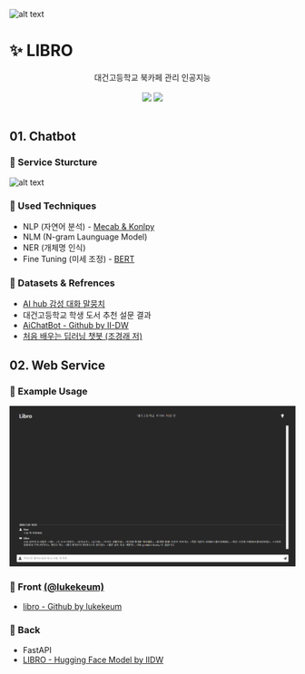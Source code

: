 
![alt text](https://github.com/II-DW/LIBRO/blob/main/LOGO/LIBRO.png?raw=true)

# ✨ LIBRO

<div align="center">
<span>대건고등학교 북카페 관리 인공지능</span> <br/> <br/>
<img src="https://img.shields.io/badge/Python-white?style=flat&logo=Python&logoColor=blue"/> 
<img src="https://img.shields.io/badge/Pytorch-white?style=flat&logo=Pytorch&logoColor=#EE4C2"/> 
</div>
<br>

## 01. Chatbot
### 📌 Service Sturcture

![alt text](https://github.com/II-DW/LIBRO/blob/main/LOGO/chatbot_model_structure.png?raw=true)

### 📌 Used Techniques

- NLP (자연어 분석) - [Mecab & Konlpy](https://pypi.org/project/python-mecab-ko/)
- NLM (N-gram Launguage Model)
- NER (개체명 인식)
- Fine Tuning (미세 조정) - [BERT](https://arxiv.org/abs/1810.04805)


### 📌 Datasets & Refrences

- [AI hub 감성 대화 말뭉치](https://aihub.or.kr/aihubdata/data/view.do?currMenu=115&topMenu=100&aihubDataSe=realm&dataSetSn=86)
- 대건고등학교 학생 도서 추천 설문 결과
- [AiChatBot - Github by II-DW](https://github.com/II-DW/AiChatBot)
- [처음 배우는 딥러닝 챗봇 (조경래 저)](http://www.yes24.com/Product/Goods/94462359)

## 02. Web Service

### 📌 Example Usage

![alt text](./LOGO/exampleuseage.png)

### 📌 Front [(@lukekeum)](https://github.com/lukekeum)

- [libro - Github by lukekeum](https://github.com/lukekeum/libro)

### 📌 Back

- FastAPI
- [LIBRO - Hugging Face Model by IIDW](https://huggingface.co/IIDW/LIBRO)






